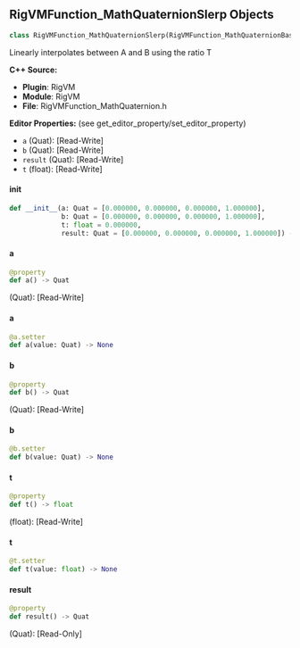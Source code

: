 ## RigVMFunction_MathQuaternionSlerp Objects

```python
class RigVMFunction_MathQuaternionSlerp(RigVMFunction_MathQuaternionBase)
```

Linearly interpolates between A and B using the ratio T

**C++ Source:**

- **Plugin**: RigVM
- **Module**: RigVM
- **File**: RigVMFunction_MathQuaternion.h

**Editor Properties:** (see get_editor_property/set_editor_property)

- ``a`` (Quat):  [Read-Write]
- ``b`` (Quat):  [Read-Write]
- ``result`` (Quat):  [Read-Write]
- ``t`` (float):  [Read-Write]

<a id="unreal.RigVMFunction_MathQuaternionSlerp.__init__"></a>

#### __init__

```python
def __init__(a: Quat = [0.000000, 0.000000, 0.000000, 1.000000],
             b: Quat = [0.000000, 0.000000, 0.000000, 1.000000],
             t: float = 0.000000,
             result: Quat = [0.000000, 0.000000, 0.000000, 1.000000]) -> None
```

<a id="unreal.RigVMFunction_MathQuaternionSlerp.a"></a>

#### a

```python
@property
def a() -> Quat
```

(Quat):  [Read-Write]

<a id="unreal.RigVMFunction_MathQuaternionSlerp.a"></a>

#### a

```python
@a.setter
def a(value: Quat) -> None
```

<a id="unreal.RigVMFunction_MathQuaternionSlerp.b"></a>

#### b

```python
@property
def b() -> Quat
```

(Quat):  [Read-Write]

<a id="unreal.RigVMFunction_MathQuaternionSlerp.b"></a>

#### b

```python
@b.setter
def b(value: Quat) -> None
```

<a id="unreal.RigVMFunction_MathQuaternionSlerp.t"></a>

#### t

```python
@property
def t() -> float
```

(float):  [Read-Write]

<a id="unreal.RigVMFunction_MathQuaternionSlerp.t"></a>

#### t

```python
@t.setter
def t(value: float) -> None
```

<a id="unreal.RigVMFunction_MathQuaternionSlerp.result"></a>

#### result

```python
@property
def result() -> Quat
```

(Quat):  [Read-Only]

<a id="unreal.RigUnit_MathQuaternionSlerp"></a>